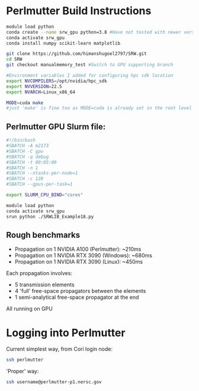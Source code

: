 # Perlmutter Build Instructions

```bash
module load python
conda create --name srw_gpu python=3.8 #Have not tested with newer versions of Python, although should work
conda activate srw_gpu
conda install numpy scikit-learn matplotlib

git clone https://github.com/himanshugoel2797/SRW.git
cd SRW
git checkout manualmemory_test #Switch to GPU supporting branch

#Environment variables I added for configuring hpc sdk location
export NVCOMPILERS=/opt/nvidia/hpc_sdk
export NVVERSION=22.5
export NVARCH=Linux_x86_64

MODE=cuda make
#just 'make' is fine too as MODE=cuda is already set in the root level Makefile
```

## Perlmutter GPU Slurm file:
```bash
#!/bin/bash
#SBATCH -A m2173
#SBATCH -C gpu
#SBATCH -q debug
#SBATCH -t 00:05:00
#SBATCH -n 1
#SBATCH --ntasks-per-node=1
#SBATCH -c 128
#SBATCH --gpus-per-task=1

export SLURM_CPU_BIND="cores"

module load python
conda activate srw_gpu
srun python ./SRWLIB_Example18.py
```

## Rough benchmarks
- Propagation on 1 NVIDIA A100 (Perlmutter): ~210ms
- Propagation on 1 NVIDIA RTX 3090 (Windows): ~680ms
- Propagation on 1 NVIDIA RTX 3090 (Linux): ~450ms

Each propagation involves:
- 5 transmission elements
- 4 'full' free-space propagators between the elements
- 1 semi-analytical free-space propagator at the end

All running on GPU

# Logging into Perlmutter

Current simplest way, from Cori login node:
```bash
ssh perlmutter
```

'Proper' way:
```bash
ssh username@perlmutter-p1.nersc.gov
```